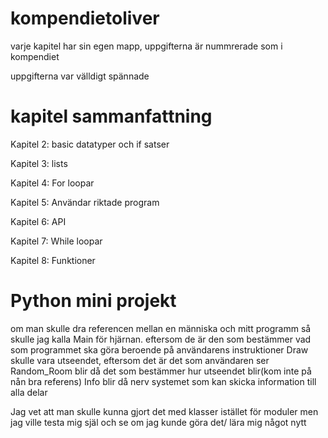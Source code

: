 # kompendietoliver

varje kapitel har sin egen mapp, uppgifterna är nummrerade som i kompendiet

uppgifterna var välldigt spännade

# kapitel sammanfattning
Kapitel 2: basic datatyper och if satser

Kapitel 3: lists

Kapitel 4: For loopar

Kapitel 5: Användar riktade program

Kapitel 6: API

Kapitel 7: While loopar

Kapitel 8: Funktioner

# Python mini projekt

om man skulle dra referencen mellan en människa och mitt programm så skulle jag kalla Main för hjärnan. eftersom de är den som bestämmer vad som programmet ska göra beroende på användarens instruktioner
Draw skulle vara utseendet, eftersom det är det som användaren ser
Random_Room blir då det som bestämmer hur utseendet blir(kom inte på nån bra referens)
Info blir då nerv systemet som kan skicka information till alla delar

Jag vet att man skulle kunna gjort det med klasser istället för moduler men jag ville testa mig själ och se om jag kunde
göra det/ lära mig något nytt
